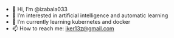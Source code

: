 - 👋 Hi, I’m @izabala033
- 👀 I’m interested in artificial intelligence and automatic learning
- 🌱 I’m currently learning kubernetes and docker
- 📫 How to reach me: iker13z@gmail.com


